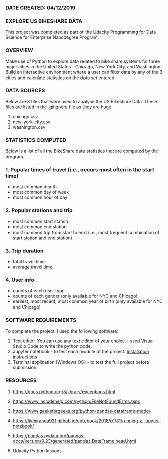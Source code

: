﻿### DATE CREATED: 04/12/2019


### EXPLORE US BIKESHARE DATA

This project was completed as part of the Udacity Programming for Data Science for Enterprise Nanodegree Program.


### OVERVIEW

Make use of Python to explore data related to bike share systems for three major cities in the United States—Chicago, New York City, and Washington. Build an interactive environment where a user can filter data by any of the 3 cities and calculate statistics on the data set entered. 


### DATA SOURCES

Below are 3 files that were used to analyse the US Bikeshare Data. These files are listed in the .gitignore file as they are huge.

1. chicago.csv 
2. new-york-city.csv
3. washington.csv


### STATISTICS COMPUTED
Below is a list of all the BikeShare data statistics that are computed by the program.

### 1. Popular times of travel (i.e., occurs most often in the start time)

- most common month
- most common day of week
- most common hour of day

### 2. Popular stations and trip

- most common start station
- most common end station
- most common trip from start to end (i.e., most frequent combination of start station and end station)

### 3. Trip duration

- total travel time
- average travel time

### 4. User info

- counts of each user type
- counts of each gender (only available for NYC and Chicago)
- earliest, most recent, most common year of birth (only available for NYC and Chicago)


### SOFTWARE REQUIREMENTS

To complete the project, I used the following software:

1. Text editor. You can use any text editor of your choice. I used Visual Studio Code to write the python code. 
2. Jupyter notebook - to test each module of the project. [Installation instructions](https://jupyter.readthedocs.io/en/latest/install.html)
3. Terminal application (Windows OS) - to test the full project before submission.


### RESOURCES

1. https://docs.python.org/3/library/exceptions.html

2. https://www.includehelp.com/python/FileNotFoundError.aspx

3. https://www.geeksforgeeks.org/python-pandas-dataframe-mode/

4. https://ljvmiranda921.github.io/notebook/2018/01/31/running-a-jupyter-notebook/

5. https://pandas.pydata.org/pandas-docs/version/0.23/generated/pandas.DataFrame.head.html

6. Udacity Python lessons

